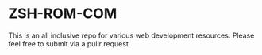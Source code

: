 # ZSH-ROM-COM
This is an all inclusive repo for various web development resources. Please feel free to submit via a pullr request
